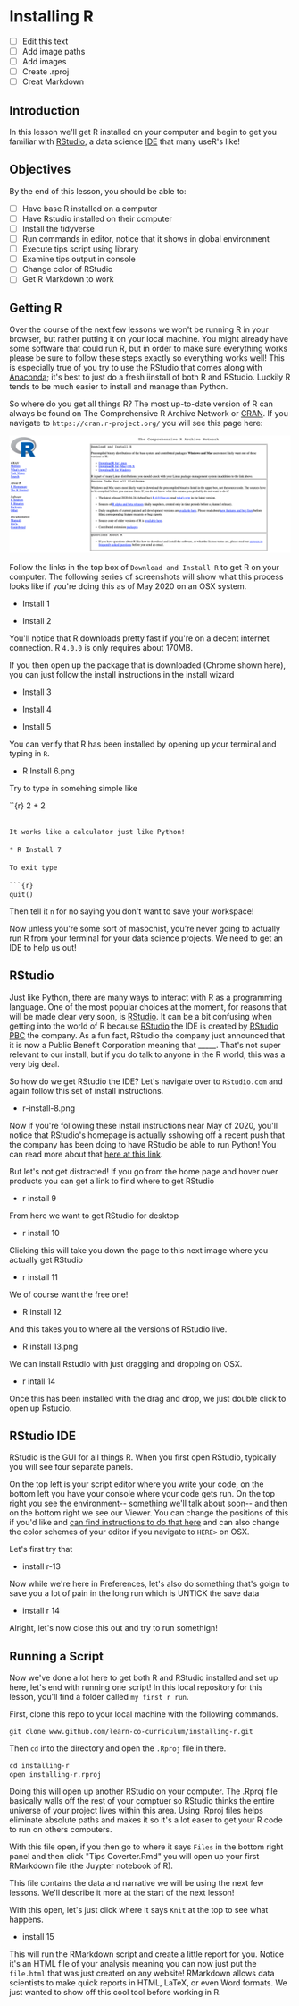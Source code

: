 # Installing R 

* [ ] Edit this text
* [ ] Add image paths
* [ ] Add images
* [ ] Create .rproj 
* [ ] Creat Markdown 

## Introduction

In this lesson we'll get R installed on your computer and begin to get you familiar with [RStudio](), a data science [IDE]() that many useR's like! 

## Objectives

By the end of this lesson, you should be able to:

* [ ] Have base R installed on a computer
* [ ] Have Rstudio installed on their computer
* [ ] Install the tidyverse 
* [ ] Run commands in editor, notice that it shows in global environment 
* [ ] Execute tips script using library 
* [ ] Examine tips output in console 
* [ ] Change color of RStudio 
* [ ] Get R Markdown to work 

## Getting R 

Over the course of the next few lessons we won't be running R in your browser, but rather putting it on your local machine.
You might already have some software that could run R, but in order to make sure everything works please be sure to follow these steps exactly so everything works well!
This is especially true of you try to use the RStudio that comes along with [Anaconda](); it's best to just do a fresh iinstall of both R and RStudio.
Luckily R tends to be much easier to install and manage than Python. 

So where do you get all things R?
The most up-to-date version of R can always be found on The Comprehensive R Archive Network or [CRAN](https://cran.r-project.org/).
If you navigate to `https://cran.r-project.org/` you will see this page here:

![](img/r-install-1.png)

Follow the links in the top box of `Download and Install R` to get R on your computer.
The following series of screenshots will show what this process looks like if you're doing this as of May 2020 on an OSX system. 

* Install 1

* Install 2

You'll notice that R downloads pretty fast if you're on a decent internet connection.
R `4.0.0` is only requires about 170MB. 

If you then open up the package that is downloaded (Chrome shown here), you can just follow the install instructions in the install wizard 

* Install 3

* Install 4

* Install 5

You can verify that R has been installed by opening up your terminal and typing in `R`.

* R Install 6.png 

Try to type in somehing simple like 


``{r}
2 + 2
```

It works like a calculator just like Python! 

* R Install 7 

To exit type 

```{r}
quit()
```

Then tell it `n` for no saying you don't want to save your workspace! 

Now unless you're some sort of masochist, you're never going to actually run R from your terminal for your data science projects. 
We need to get an IDE to help us out!

## RStudio

Just like Python, there are many ways to interact with R as a programming language.
One of the most popular choices at the moment, for reasons that will be made clear very soon, is [RStudio]().
It can be a bit confusing when getting into the world of R because [RStudio]() the IDE is created by [RStudio PBC]() the company.
As a fun fact, RStudio the company just announced that it is now a Public Benefit Corporation meaning that _____.
That's not super relevant to our install, but if you do talk to anyone in the R world, this was a very big deal. 

So how do we get RStudio the IDE?
Let's navigate over to `RStudio.com` and again follow this set of install instructions.

* r-install-8.png 

Now if you're following these install instructions near May of 2020, you'll notice that RStudio's homepage is actually sshowing off a recent push that the company has been doing to have RStudio be able to run Python!
You can read more about that [here at this link](https://blog.rstudio.com/2020/04/02/rstudio-connect-1-8-2/).

But let's not get distracted! 
If you go from the home page and hover over products you can get a link to find where to get RStudio

* r install 9 

From here we want to get RStudio for desktop 

* r install 10

Clicking this will take you down the page to this next image where you actually get RStudio

* r install 11

We of course want the free one!

* R install 12 

And this takes you to where all the versions of RStudio live.

* R install 13.png

We can install Rstudio with just dragging and dropping on OSX.


* r intall 14

Once this has been installed with the drag and drop, we just double click to open up Rstudio.

## RStudio IDE 

RStudio is the GUI for all things R.
When you first open RStudio, typically you will see four separate panels.

On the top left is your script editor where you write your code, on the bottom left you have your console where your code gets run.
On the top right you see the environment-- something we'll talk about soon-- and then on the bottom right we see our Viewer. 
You can change the positions of this if you'd like and [can find instructions to do that here]() and can also change the color schemes of your editor if you navigate to `HERE>` on OSX.

Let's first try that 

* install r-13

Now while we're here in Preferences, let's also do something that's goign to save you a lot of pain in the long run which is UNTICK the save data 

* install r 14

Alright, let's now close this out and try to run somethign!

## Running a Script

Now we've done a lot here to get both R and RStudio installed and set up here, let's end with running one script!
In this local repository for this lesson, you'll find a folder called `my first r run`.

First, clone this repo to your local machine with the following commands.

```
git clone www.github.com/learn-co-curriculum/installing-r.git
```

Then `cd` into the directory and open the `.Rproj` file in there.

```
cd installing-r
open installing-r.rproj
```

Doing this will open up another RStudio on your computer.
The .Rproj file basically walls off the rest of your comptuer so RStudio thinks the entire universe of your project lives within this area.
Using .Rproj files helps eliminate absolute paths and makes it so it's a lot easer to get your R code to run on others computers.

With this file open, if you then go to where it says `Files` in the bottom right panel and then click "Tips Coverter.Rmd" you will open up your first RMarkdown file (the Juypter notebook of R).


This file contains the data and narrative we will be using the next few lessons.
We'll describe it more at the start of the next lesson!

With this open, let's just click where it says `Knit` at the top to see what happens.

* install 15

This will run the RMarkdown script and create a little report for you. 
Notice it's an HTML file of your analysis meaning you can now just put the `file.html` that was just created on any website! 
RMarkdown allows data scientists to make quick reports in HTML, LaTeX, or even Word formats.
We just wanted to show off this cool tool before working in R. 




 
